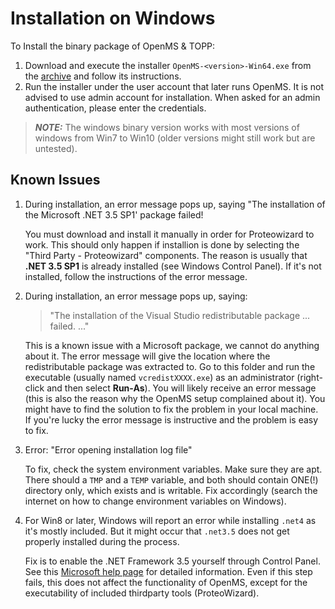 Installation on Windows
=======================

To Install the binary package of OpenMS & TOPP:

1. Download and execute the installer `OpenMS-<version>-Win64.exe` from the [archive](https://abibuilder.informatik.uni-tuebingen.de/archive/openms/OpenMSInstaller/release/latest/) and follow its instructions.
2. Run the installer under the user account that later runs OpenMS. It is not advised to use admin account for
   installation. When asked for an admin authentication, please enter the credentials.

> **_NOTE:_** The windows binary version works with most versions of windows from Win7 to Win10 (older versions might
  still work but are untested).

 ## Known Issues

1. During installation, an error message pops up, saying "The installation of the Microsoft .NET 3.5 SP1' package failed!

   You must download and install it manually in order for Proteowizard to work.
   This should only happen if installion is done by selecting the "Third Party - Proteowizard" components. The reason is
   usually that **.NET 3.5 SP1** is already installed (see Windows Control Panel). If it's not installed, follow the
   instructions of the error message.
2. During installation, an error message pops up, saying:
   > "The installation of the Visual Studio redistributable package ... failed. ..."

   This is a known issue with a Microsoft package, we cannot do anything about it.
   The error message will give the location where the redistributable package was extracted to. Go to this folder and
   run the executable (usually named `vcredistXXXX.exe`) as an administrator (right-click and then select **Run-As**). You will likely
   receive an error message (this is also the reason why the OpenMS setup complained about it). You might have to find
   the solution to fix the problem in your local machine. If you're lucky the error message is instructive and the
   problem is easy to fix.
3. Error: "Error opening installation log file"

   To fix, check the system environment variables. Make sure they are apt. There should a `TMP` and a `TEMP` variable,
   and both should contain ONE(!) directory only, which exists and is writable. Fix accordingly (search the internet on
   how to change environment variables on Windows).
4. For Win8 or later, Windows will report an error while installing `.net4` as it's mostly included. But it might occur
   that `.net3.5` does not get properly installed during the process.

   Fix is to enable the .NET Framework 3.5 yourself through Control Panel. See this [Microsoft help page](https://msdn.microsoft.com/de-de/library/hh506443(v=vs.110).aspx#ControlPanel) for detailed information. Even if this step fails, this does not affect the functionality of OpenMS, except for the executability of included thirdparty tools (ProteoWizard).
